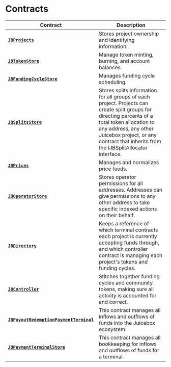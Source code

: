 # Contracts

| Contract                                                                           | Description                                                                                                                                                                                                                                                   |
| ---------------------------------------------------------------------------------- | ------------------------------------------------------------------------------------------------------------------------------------------------------------------------------------------------------------------------------------------------------------- |
| [**`JBProjects`**](/api/contracts/jbprojects/README.md)                                                    | Stores project ownership and identifying information.                                                                     |
| [**`JBTokenStore`**](/api/contracts/jbtokenstore/README.md)                                             | Manage token minting, burning, and account balances.                                                                                                                                         |
| [**`JBFundingCycleStore`**](/api/contracts/jbfundingcyclestore/README.md)                                  | Manages funding cycle scheduling.                                                                                                                                                                                    |
| [**`JBSplitsStore`**](/api/contracts/jbsplitsstore/README.md)                                                | Stores splits information for all groups of each project. Projects can create split groups for directing percents of a total token allocation to any address, any other Juicebox project, or any contract that inherits from the IJBSplitAllocator interface. |
| [**`JBPrices`**](/api/contracts/jbprices/README.md)                                                        | Manages and normalizes price feeds.                                                                                                                                                                                                                           |
| [**`JBOperatorStore`**](/api/contracts/jboperatorstore/README.md)                                          | Stores operator permissions for all addresses. Addresses can give permissions to any other address to take specific indexed actions on their behalf.                                                                                                          |
| [**`JBDirectory`**](/api/contracts/jbdirectory/README.md)                                                  | Keeps a reference of which terminal contracts each project is currently accepting funds through, and which controller contract is managing each project's tokens and funding cycles.                                                                          |
| [**`JBController`**](/api/contracts/or-controllers/jbcontroller/README.md)                                 | Stitches together funding cycles and community tokens, making sure all activity is accounted for and correct.                                                                                                                                                 |
| [**`JBPayoutRedemptionPaymentTerminal`**](/api/contracts/or-abstract/jbpayoutredemptionpaymentterminal/README.md)           | This contract manages all inflows and outflows of funds into the Juicebox ecosystem.                                                                                                                                                                          |
| [**`JBPaymentTerminalStore`**](/api/contracts/jbpaymentterminalstore/README.md) | This contract manages all bookkeeping for inflows and outflows of funds for a terminal.                                                                                                                                                                                            |
